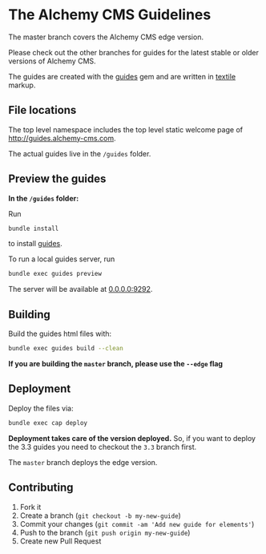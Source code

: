 The Alchemy CMS Guidelines
==========================

The master branch covers the Alchemy CMS edge version.

Please check out the other branches for guides for the latest stable or older versions of Alchemy CMS.

The guides are created with the [guides](https://github.com/wycats/guides) gem and are written in [textile](http://redcloth.org/textile) markup.

## File locations

The top level namespace includes the top level static welcome page of http://guides.alchemy-cms.com.

The actual guides live in the `/guides` folder.

## Preview the guides

**In the `/guides` folder:**

Run

```sh
bundle install
```

to install [guides](https://github.com/wycats/guides).

To run a local guides server, run

```sh
bundle exec guides preview
```

The server will be available at [0.0.0.0:9292](http://0.0.0.0:9292).

## Building

Build the guides html files with:

```sh
bundle exec guides build --clean
```

**If you are building the `master` branch, please use the `--edge` flag**

## Deployment

Deploy the files via:

```sh
bundle exec cap deploy
```

**Deployment takes care of the version deployed.** So, if you want to deploy the 3.3 guides you need to checkout the `3.3` branch first.

The `master` branch deploys the edge version.

## Contributing

1. Fork it
2. Create a branch (`git checkout -b my-new-guide`)
3. Commit your changes (`git commit -am 'Add new guide for elements'`)
4. Push to the branch (`git push origin my-new-guide`)
5. Create new Pull Request
